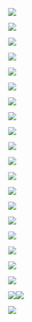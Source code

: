 ![](assets/2022-04-13-10-17-24-image.png)

![](assets/2022-04-13-10-18-58-image.png)

![](assets/2022-04-13-10-21-00-image.png)

![](assets/2022-04-13-10-21-54-image.png)

![](assets/2022-04-13-10-24-36-image.png)

![](assets/2022-04-13-10-25-14-image.png)

![](assets/2022-04-13-10-27-40-image.png)

![](assets/2022-04-13-10-29-01-image.png)

![](assets/2022-04-13-10-30-08-image.png)

![](assets/2022-04-13-10-31-09-image.png)

![](assets/2022-04-13-10-31-23-image.png)

![](assets/2022-04-13-10-33-42-image.png)

![](assets/2022-04-13-10-34-04-image.png)

![](assets/2022-04-13-10-34-18-image.png)

![](assets/2022-04-13-10-34-39-image.png)

![](assets/2022-04-13-10-36-11-image.png)

![](assets/2022-04-13-10-37-09-image.png)

![](assets/2022-04-13-10-38-35-image.png)

![](assets/2022-04-13-10-40-34-image.png)

![](assets/2022-04-13-10-42-59-image.png)![](assets/2022-04-13-10-44-38-image.png)

![](assets/2022-04-13-10-45-20-image.png)


